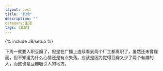 ```yaml
---
layout: post
title: "其他"
description: ""
category:生活 
tags: [其他]
---
```

{% include JB/setup %}

下周一就要入职豆瓣了，但是在广播上连续看到两个厂工都离职了，虽然还未曾谋面，但不知道为什么心情还是有点失落。应该是因为觉得豆瓣又少了两个有趣的人，而这也是豆瓣吸引人的地方。
